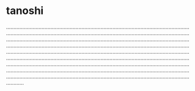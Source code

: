# tanoshi

........................................................................................................................................................................................................................................................................................................................................................................................................................................................................................................................................................................................................................................................................................................................................................................................................................................................................................................................................................................................................................................................................................................................................................................